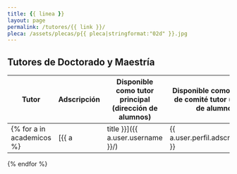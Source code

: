 ```yaml
---
title: {{ linea }}
layout: page
permalink: /tutores/{{ link }}/
pleca: /assets/plecas/p{{ pleca|stringformat:"02d" }}.jpg
---
```


## Tutores de Doctorado y Maestría


| Tutor | Adscripción |Disponible como tutor principal (dirección de alumnos) | Disponible como miembro de comité tutor (asesoría de alumnos) |
|-------|-------------|-------------------------------------------|---------------------------------------------------------------|
{% for a in academicos %}| [{{ a|title }}]({{ a.user.username }}/) | {{ a.user.perfil.adscripcion.first }} | {% if a.disponible_tutor %}&#10004;{% endif %} | {% if a.disponible_miembro %}&#10004;{% endif %} |
{% endfor %} 
